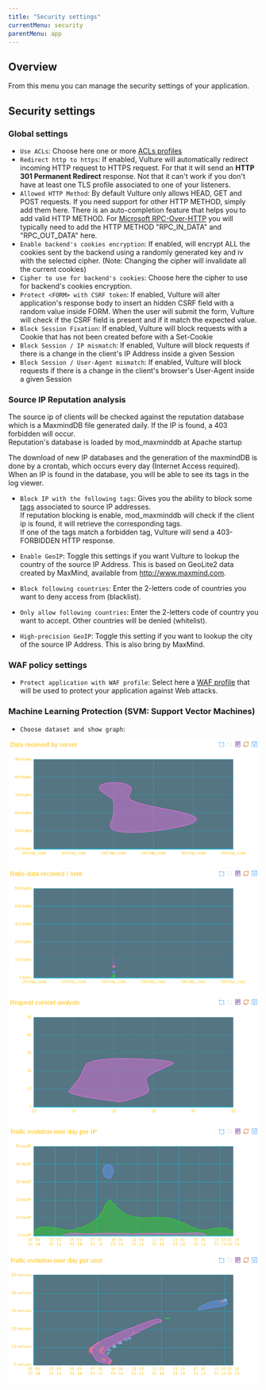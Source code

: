 ```yaml
---
title: "Security settings"
currentMenu: security
parentMenu: app
---
```


## Overview

From this menu you can manage the security settings of your application.

## Security settings

### Global settings
 - `Use ACLs`: Choose here one or more [ACLs profiles](/doc/configuration/acl.html)
 - `Redirect http to https`: If enabled, Vulture will automatically redirect incoming HTTP request to HTTPS request. For that it will send an **HTTP 301 Permanent Redirect** response. Not that it can't work if you don't have at least one TLS profile associated to one of your listeners.
 - `Allowed HTTP Method`: By default Vulture only allows HEAD, GET and POST requests. If you need support for other HTTP METHOD, simply add them here. There is an auto-completion feature that helps you to add valid HTTP METHOD. For [Microsoft RPC-Over-HTTP](/doc/app/internet.html) you will typically need to add the HTTP METHOD "RPC_IN_DATA" and "RPC_OUT_DATA" here.
 - `Enable backend's cookies encryption`: If enabled, will encrypt ALL the cookies sent by the backend using a randomly generated key and iv with the selected cipher. (Note: Changing the cipher will invalidate all the current cookies)
 - `Cipher to use for backend's cookies`: Choose here the cipher to use for backend's cookies encryption.
 - `Protect <FORM> with CSRF token`: If enabled, Vulture will alter application's response body to insert an hidden CSRF field with a random value inside FORM. When the user will submit the form, Vulture will check if the CSRF field is present and if it match the expected value.
 - `Block Session Fixation`: If enabled, Vulture will block requests with a Cookie that has not been created before with a Set-Cookie
 - `Block Session / IP mismatch`: If enabled, Vulture will block requests if there is a change in the client's IP Address inside a given Session
 - `Block Session / User-Agent mismatch`: If enabled, Vulture will block requests if there is a change in the client's browser's User-Agent inside a given Session

### Source IP Reputation analysis
The source ip of clients will be checked against the reputation database which is a MaxmindDB file generated daily.
If the IP is found, a 403 forbidden will occur.<br/>
Reputation's database is loaded by mod_maxminddb at Apache startup

The download of new IP databases and the generation of the maxmindDB is done by a crontab, which occurs every day (Internet Access required). <br/>
When an IP is found in the database, you will be able to see its tags in the log viewer.

- `Block IP with the following tags`: Gives you the ability to block some [tags](/doc/management/reputation.html) associated to source IP addresses.<br/>
If reputation blocking is enable, mod_maxminddb will check if the client ip is found, it will retrieve the corresponding tags. <br/>
If one of the tags match a forbidden tag, Vulture will send a 403-FORBIDDEN HTTP response.

 - `Enable GeoIP`: Toggle this settings if you want Vulture to lookup the country of the source IP Address. This is based on GeoLite2 data created by MaxMind, available from
<a href="http://www.maxmind.com">http://www.maxmind.com</a>.
 - `Block following countries`: Enter the 2-letters code of countries you want to deny access from (blacklist).
 - `Only allow following countries`: Enter the 2-letters code of country you want to accept. Other countries will be denied (whitelist).

 - `High-precision GeoIP`: Toggle this setting if you want to lookup the city of the source IP Address. This is also bring by MaxMind.

### WAF policy settings
 - `Protect application with WAF profile`: Select here a [WAF profile](/doc/waf/policy.html) that will be used to protect your application against Web attacks.


### Machine Learning Protection (SVM: Support Vector Machines)
 - `Choose dataset and show graph`:

![SVM](/doc/img/data_received_by_server.png)
![SVM](/doc/img/ratio_data_received_sent.png)
![SVM](/doc/img/request_content_analysis.png)
![SVM](/doc/img/trafic_evolution_over_day_per_ip.png)
![SVM](/doc/img/trafic_evolution_over_day_per_user.png)
